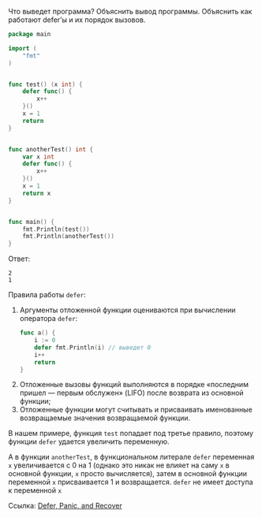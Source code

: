 Что выведет программа? Объяснить вывод программы. Объяснить как работают defer’ы и их порядок вызовов.

```go
package main

import (
	"fmt"
)


func test() (x int) {
	defer func() {
		x++
	}()
	x = 1
	return
}


func anotherTest() int {
	var x int
	defer func() {
		x++
	}()
	x = 1
	return x
}


func main() {
	fmt.Println(test())
	fmt.Println(anotherTest())
}
```

Ответ:
```
2
1
```

Правила работы `defer`:

1. Аргументы отложенной функции оцениваются при вычислении оператора `defer`:
	```go
	func a() {
	    i := 0
	    defer fmt.Println(i) // выведет 0
	    i++
	    return
	}
	```
2. Отложенные вызовы функций выполняются в порядке «последним пришел — первым обслужен» (LIFO) после возврата из основной функции;
3. Отложенные функции могут считывать и присваивать именованные возвращаемые значения возвращаемой функции.

В нашем примере, функция `test` попадает под третье правило, поэтому функции `defer` удается увеличить переменную. 

А в функции `anotherTest`, в функциональном литерале `defer` переменная `x` увеличивается с 0 на 1 (однако это никак не влияет на саму `x` в основной функции, `x` просто вычисляется), затем в основной функции  переменной `x` присваивается 1 и возвращается. `defer` не имеет доступа к переменной `x`

Ссылка: [Defer, Panic, and Recover](https://go.dev/blog/defer-panic-and-recover)